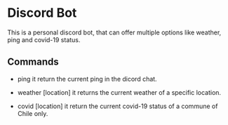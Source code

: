 ﻿# Discord Bot
This is a personal discord bot, that can offer multiple options like weather, ping and covid-19 status.

## Commands

+ ping
it return the current ping in the dicord chat.

+ weather [location]
it returns the current weather of a specific location.

+ covid [location]
it return the current covid-19 status of a commune of Chile only.
